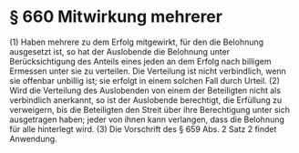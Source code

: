 # § 660 Mitwirkung mehrerer
(1) Haben mehrere zu dem Erfolg mitgewirkt, für den die Belohnung ausgesetzt ist, so hat der Auslobende die Belohnung unter Berücksichtigung des Anteils eines jeden an dem Erfolg nach billigem Ermessen unter sie zu verteilen. Die Verteilung ist nicht verbindlich, wenn sie offenbar unbillig ist; sie erfolgt in einem solchen Fall durch Urteil.
(2) Wird die Verteilung des Auslobenden von einem der Beteiligten nicht als verbindlich anerkannt, so ist der Auslobende berechtigt, die Erfüllung zu verweigern, bis die Beteiligten den Streit über ihre Berechtigung unter sich ausgetragen haben; jeder von ihnen kann verlangen, dass die Belohnung für alle hinterlegt wird.
(3) Die Vorschrift des § 659 Abs. 2 Satz 2 findet Anwendung.